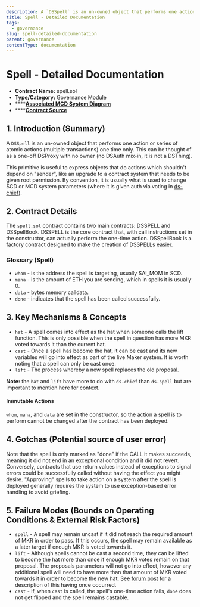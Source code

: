 ```yaml
---
description: A `DSSpell` is an un-owned object that performs one action or series of atomic actions
title: Spell - Detailed Documentation
tags:
  - governance
slug: spell-detailed-documentation
parent: governance
contentType: documentation
---
```


# Spell - Detailed Documentation

- **Contract Name:** spell.sol
- **Type/Category:** Governance Module
- \*\*\*\*[**Associated MCD System Diagram**](https://github.com/makerdao/dss/wiki#system-architecture)
- \*\*\*\*[**Contract Source**](https://github.com/dapphub/ds-spell/blob/master/src/spell.sol)

## 1. Introduction \(Summary\)

A `DSSpell` is an un-owned object that performs one action or series of atomic actions \(multiple transactions\) one time only. This can be thought of as a one-off DSProxy with no owner \(no DSAuth mix-in, it is not a DSThing\).

This primitive is useful to express objects that do actions which shouldn't depend on "sender", like an upgrade to a contract system that needs to be given root permission. By convention, it is usually what is used to change SCD or MCD system parameters \(where it is given auth via voting in [ds-chief](https://github.com/dapphub/ds-chief/blob/master/src/chief.sol)\).

## 2. Contract Details

The `spell.sol` contract contains two main contracts: DSSPELL and DSSpellBook. DSSPELL is the core contract that, with call instructions set in the constructor, can actually perform the one-time action. DSSpellBook is a factory contract designed to make the creation of DSSPELLs easier.

### Glossary \(Spell\)

- `whom` - is the address the spell is targeting, usually SAI_MOM in SCD.
- `mana` - is the amount of ETH you are sending, which in spells it is usually 0.
- `data` - bytes memory calldata.
- `done` - indicates that the spell has been called successfully.

## 3. Key Mechanisms & Concepts

- `hat` - A spell comes into effect as the hat when someone calls the lift function. This is only possible when the spell in question has more MKR voted towards it than the current hat.
- `cast` - Once a spell has become the hat, it can be cast and its new variables will go into effect as part of the live Maker system. It is worth noting that a spell can only be cast once.
- `lift` - The process whereby a new spell replaces the old proposal.

**Note:** the `hat` and `lift` have more to do with `ds-chief` than `ds-spell` but are important to mention here for context.

#### **Immutable Actions**

`whom`, `mana`, and `data` are set in the constructor, so the action a spell is to perform cannot be changed after the contract has been deployed.

## 4. Gotchas \(Potential source of user error\)

Note that the spell is only marked as "done" if the CALL it makes succeeds, meaning it did not end in an exceptional condition and it did not revert. Conversely, contracts that use return values instead of exceptions to signal errors could be successfully called without having the effect you might desire. "Approving" spells to take action on a system after the spell is deployed generally requires the system to use exception-based error handling to avoid griefing.

## 5. Failure Modes \(Bounds on Operating Conditions & External Risk Factors\)

- `spell` - A spell may remain uncast if it did not reach the required amount of MKR in order to pass. If this occurs, the spell may remain available as a later target if enough MKR is voted towards it.
- `lift` - Although spells cannot be cast a second time, they can be lifted to become the hat more than once if enough MKR votes remain on that proposal. The proposals parameters will not go into effect, however any additional spell will need to have more than that amount of MKR voted towards it in order to become the new hat. See [forum post](https://forum.makerdao.com/t/an-explanation-of-continuous-voting-and-the-peculiarities-of-the-7-26-executive-stability-fee-vote/193) for a description of this having once occurred.
- `cast` - If, when `cast` is called, the spell's one-time action fails, `done` does not get flipped and the spell remains castable.

